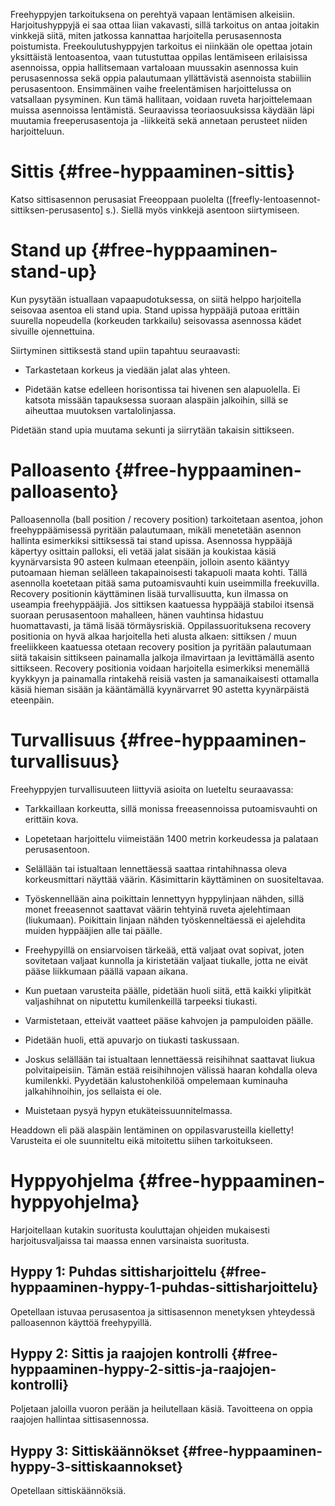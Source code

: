 Freehyppyjen tarkoituksena on perehtyä vapaan lentämisen alkeisiin.
Harjoitushyppyjä ei saa ottaa liian vakavasti, sillä tarkoitus on antaa
joitakin vinkkejä siitä, miten jatkossa kannattaa harjoitella
perusasennosta poistumista. Freekoulutushyppyjen tarkoitus ei niinkään
ole opettaa jotain yksittäistä lentoasentoa, vaan tutustuttaa oppilas
lentämiseen erilaisissa asennoissa, oppia hallitsemaan vartaloaan
muussakin asennossa kuin perusasennossa sekä oppia palautumaan
yllättävistä asennoista stabiiliin perusasentoon. Ensimmäinen vaihe
freelentämisen harjoittelussa on vatsallaan pysyminen. Kun tämä
hallitaan, voidaan ruveta harjoittelemaan muissa asennoissa lentämistä.
Seuraavissa teoriaosuuksissa käydään läpi muutamia freeperusasentoja ja
-liikkeitä sekä annetaan perusteet niiden harjoitteluun.

 Sittis  {#free-hyppaaminen-sittis}
========

Katso sittisasennon perusasiat Freeoppaan puolelta
(\[freefly-lentoasennot-sittiksen-perusasento\] s.). Siellä myös
vinkkejä asentoon siirtymiseen.

 Stand up  {#free-hyppaaminen-stand-up}
==========

Kun pysytään istuallaan vapaapudotuksessa, on siitä helppo harjoitella
seisovaa asentoa eli stand upia. Stand upissa hyppääjä putoaa erittäin
suurella nopeudella (korkeuden tarkkailu) seisovassa asennossa kädet
sivuille ojennettuina.

Siirtyminen sittiksestä stand upiin tapahtuu seuraavasti:

-   Tarkastetaan korkeus ja viedään jalat alas yhteen.

-   Pidetään katse edelleen horisontissa tai hivenen sen alapuolella. Ei
    katsota missään tapauksessa suoraan alaspäin jalkoihin, sillä se
    aiheuttaa muutoksen vartalolinjassa.

Pidetään stand upia muutama sekunti ja siirrytään takaisin sittikseen.

 Palloasento  {#free-hyppaaminen-palloasento}
=============

Palloasennolla (ball position / recovery position) tarkoitetaan asentoa,
johon freehyppäämisessä pyritään palautumaan, mikäli menetetään asennon
hallinta esimerkiksi sittiksessä tai stand upissa. Asennossa hyppääjä
käpertyy osittain palloksi, eli vetää jalat sisään ja koukistaa käsiä
kyynärvarsista 90 asteen kulmaan eteenpäin, jolloin asento kääntyy
putoamaan hieman selälleen takapainoisesti takapuoli maata kohti. Tällä
asennolla koetetaan pitää sama putoamisvauhti kuin useimmilla
freekuvilla. Recovery positionin käyttäminen lisää turvallisuutta, kun
ilmassa on useampia freehyppääjiä. Jos sittiksen kaatuessa hyppääjä
stabiloi itsensä suoraan perusasentoon mahalleen, hänen vauhtinsa
hidastuu huomattavasti, ja tämä lisää törmäysriskiä. Oppilassuorituksena
recovery positionia on hyvä alkaa harjoitella heti alusta alkaen:
sittiksen / muun freeliikkeen kaatuessa otetaan recovery position ja
pyritään palautumaan siitä takaisin sittikseen painamalla jalkoja
ilmavirtaan ja levittämällä asento sittikseen. Recovery positionia
voidaan harjoitella esimerkiksi menemällä kyykkyyn ja painamalla
rintakehä reisiä vasten ja samanaikaisesti ottamalla käsiä hieman sisään
ja kääntämällä kyynärvarret 90 astetta kyynärpäistä eteenpäin.

 Turvallisuus  {#free-hyppaaminen-turvallisuus}
==============

Freehyppyjen turvallisuuteen liittyviä asioita on lueteltu seuraavassa:

-   Tarkkaillaan korkeutta, sillä monissa freeasennoissa putoamisvauhti
    on erittäin kova.

-   Lopetetaan harjoittelu viimeistään 1400 metrin korkeudessa ja
    palataan perusasentoon.

-   Selällään tai istualtaan lennettäessä saattaa rintahihnassa oleva
    korkeusmittari näyttää väärin. Käsimittarin käyttäminen
    on suositeltavaa.

-   Työskennellään aina poikittain lennettyyn hyppylinjaan nähden, sillä
    monet freeasennot saattavat väärin tehtyinä ruveta
    ajelehtimaan (liukumaan). Poikittain linjaan nähden työskenneltäessä
    ei ajelehdita muiden hyppääjien alle tai päälle.

-   Freehypyillä on ensiarvoisen tärkeää, että valjaat ovat sopivat,
    joten sovitetaan valjaat kunnolla ja kiristetään valjaat tiukalle,
    jotta ne eivät pääse liikkumaan päällä vapaan aikana.

-   Kun puetaan varusteita päälle, pidetään huoli siitä, että kaikki
    ylipitkät valjashihnat on niputettu kumilenkeillä
    tarpeeksi tiukasti.

-   Varmistetaan, etteivät vaatteet pääse kahvojen ja
    pampuloiden päälle.

-   Pidetään huoli, että apuvarjo on tiukasti taskussaan.

-   Joskus selällään tai istualtaan lennettäessä reisihihnat saattavat
    liukua polvitaipeisiin. Tämän estää reisihihnojen välissä haaran
    kohdalla oleva kumilenkki. Pyydetään kalustohenkilöä ompelemaan
    kuminauha jalkahihnoihin, jos sellaista ei ole.

-   Muistetaan pysyä hypyn etukäteissuunnitelmassa.

Headdown eli pää alaspäin lentäminen on oppilasvarusteilla kielletty!
Varusteita ei ole suunniteltu eikä mitoitettu siihen tarkoitukseen.

 Hyppyohjelma  {#free-hyppaaminen-hyppyohjelma}
==============

Harjoitellaan kutakin suoritusta kouluttajan ohjeiden mukaisesti
harjoitusvaljaissa tai maassa ennen varsinaista suoritusta.

 Hyppy 1: Puhdas sittisharjoittelu  {#free-hyppaaminen-hyppy-1-puhdas-sittisharjoittelu}
-----------------------------------

Opetellaan istuvaa perusasentoa ja sittisasennon menetyksen yhteydessä
palloasennon käyttöä freehypyillä.

 Hyppy 2: Sittis ja raajojen kontrolli  {#free-hyppaaminen-hyppy-2-sittis-ja-raajojen-kontrolli}
---------------------------------------

Poljetaan jaloilla vuoron perään ja heilutellaan käsiä. Tavoitteena on
oppia raajojen hallintaa sittisasennossa.

 Hyppy 3: Sittiskäännökset  {#free-hyppaaminen-hyppy-3-sittiskaannokset}
---------------------------

Opetellaan sittiskäännöksiä.
